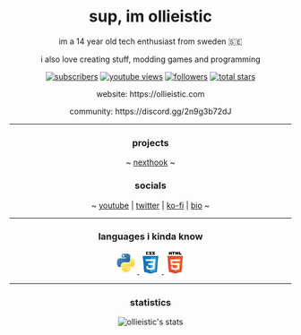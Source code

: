 <h1 align="center">sup, im ollieistic</h1>

<p align="center">im a 14 year old tech enthusiast from sweden 🇸🇪</p>
<p align="center">i also love creating stuff, modding games and programming</p>

   <p align="center">
      <a href="https://www.youtube.com/@Ollieistic?sub_confirmation=1">
         <img alt="subscribers" title="subscribers" src="https://custom-icon-badges.demolab.com/youtube/channel/subscribers/UCt5wTmxBlaUpRQD32AwO7kw?color=%23E05D44&label=SUBSCRIBE&logo=video&logoColor=white&style=for-the-badge&labelColor=CE4630"/></a> 
      <a href="https://www.youtube.com/@Ollieistic">
         <img alt="youtube views" title="youtube views" src="https://custom-icon-badges.demolab.com/youtube/channel/views/UCt5wTmxBlaUpRQD32AwO7kw?color=%23E1AD0E&logo=eye&logoColor=white&style=for-the-badge&labelColor=C79600"/></a> 
      <a href="https://github.com/ollieistic?tab=followers">
         <img alt="followers" title="followers" src="https://custom-icon-badges.demolab.com/github/followers/ollieistic?color=236ad3&labelColor=1155ba&style=for-the-badge&logo=person-add&label=Follow&logoColor=white"/></a>
      <a href="https://github.com/ollieistic?tab=repositories&sort=stargazers">
         <img alt="total stars" title="total stars" src="https://custom-icon-badges.demolab.com/github/stars/ollieistic?color=55960c&style=for-the-badge&labelColor=488207&logo=star"/></a>
   </p>

<p align="center">website: https://ollieistic.com</p>
<p align="center">community: https://discord.gg/2n9g3b72dJ</p>

---

<h3 align="center">projects</h3>
<p align="center">  
  ~ <a href="https://github.com/ollieistic/NextHook">nexthook</a> ~
</p>

<h3 align="center">socials</h3>
<p align="center">
  ~ <a href="https://youtube.com/@ollieistic">youtube</a> | <a href="https://x.com/ollieistic">twitter</a> | <a href="https://ko-fi.com/ollieistic">ko-fi</a> | <a href="https://guns.lol/ollieistic">bio</a> ~
</p>

---

<h3 align="center">languages i kinda know</h3>
<p align="center">
  <a href="https://www.python.org" target="_blank" rel="noreferrer">  
    <img src="https://raw.githubusercontent.com/devicons/devicon/master/icons/python/python-original.svg" alt="python" width="40" height="40"/>  
  </a>  
    <a href="https://www.w3schools.com/css/" target="_blank" rel="noreferrer">  
    <img src="https://raw.githubusercontent.com/devicons/devicon/master/icons/css3/css3-original-wordmark.svg" alt="css3" width="40" height="40"/>  
  </a>  
  <a href="https://www.w3.org/html/" target="_blank" rel="noreferrer">  
    <img src="https://raw.githubusercontent.com/devicons/devicon/master/icons/html5/html5-original-wordmark.svg" alt="html5" width="40" height="40"/>  
  </a>  
</p>

---

<h3 align="center">statistics</h3>
<p align="center">
  <img src="https://github-readme-stats.vercel.app/api?username=ollieistic&show_icons=true&theme=gruvbox" alt="ollieistic's stats" />
</p>
